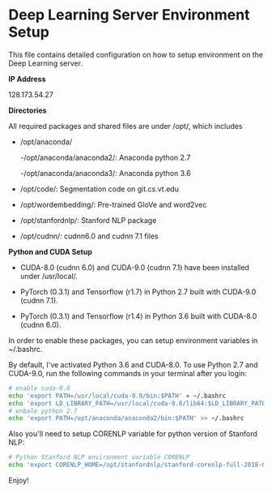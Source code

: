 # Deep Learning Server Environment Setup
This file contains detailed configuration on how to setup environment on the Deep Learning server.

**IP Address**

128.173.54.27

**Directories**

All required packages and shared files are under /opt/, which includes

- /opt/anaconda/

  -/opt/anaconda/anaconda2/: Anaconda python 2.7 
  
  -/opt/anaconda/anaconda3/: Anaconda python 3.6
  
- /opt/code/: Segmentation code on git.cs.vt.edu

- /opt/wordembedding/: Pre-trained GloVe and word2vec

- /opt/stanfordnlp/: Stanford NLP package

- /opt/cudnn/: cudnn6.0 and cudnn 7.1 files


**Python and CUDA Setup**

- CUDA-8.0 (cudnn 6.0) and CUDA-9.0 (cudnn 7.1) have been installed under /usr/local/. 

- PyTorch (0.3.1) and Tensorflow (r1.7) in Python 2.7 built with CUDA-9.0 (cudnn 7.1).

- PyTorch (0.3.1) and Tensorflow (r1.4) in Python 3.6 built with CUDA-8.0 (cudnn 6.0).

In order to enable these packages, you can setup environment variables in ~/.bashrc.

By default, I've activated Python 3.6 and CUDA-8.0. To use Python 2.7 and CUDA-9.0, run the following
commands in your terminal after you login:

``` bash
# enable cuda-9.0
echo 'export PATH=/usr/local/cuda-9.0/bin:$PATH' » ~/.bashrc
echo 'export LD_LIBRARY_PATH=/usr/local/cuda-9.0/lib64:$LD_LIBRARY_PATH' >> ~/.bashrc
# enbale python 2.7
echo 'export PATH=/opt/anaconda/anaconda2/bin:$PATH' >> ~/.bashrc
```

Also you'll need to setup CORENLP variable for python version of Stanford NLP:

``` bash
# Python Stanford NLP environment variable CORENLP
echo 'export CORENLP_HOME=/opt/stanfordnlp/stanford-corenlp-full-2018-02-27/' >> ~/.bashrc
```

Enjoy!
